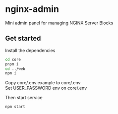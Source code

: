 # nginx-admin
Mini admin panel for managing NGINX Server Blocks

## Get started
Install the dependencies

```bash
cd core
pnpm i
cd ../web
npm i
```

Copy core/.env.example to core/.env\
Set USER_PASSWORD env on core/.env

Then start service
```bash
npm start
```